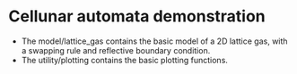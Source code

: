# Cellunar automata demonstration
- The model/lattice_gas contains the basic model of a 2D lattice gas, with a swapping rule and reflective boundary condition.
- The utility/plotting contains the basic plotting functions.

